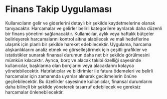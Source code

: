 # Finans Takip Uygulaması


Kullanıcıların gelir ve giderlerini detaylı bir şekilde kaydetmelerine olanak tanıyacaktır. Harcamalar ve gelirler belirli kategorilere ayrılarak daha düzenli bir finans yönetimi sağlanacaktır. Kullanıcılar, aylık veya haftalık bütçeler belirleyerek harcamalarını kontrol altına alabilecek ve mali hedeflerine ulaşmk için planlı bir şekilde hareket edebilecektir. Uygulama, harcama alışkanlıklarını analiz etmek ve görselleştirmek için çeşitli grafikler ve istatistikler sunarak finansal durumun daha net bir şekilde görülmesini mümkün kılacaktır. Ayrıca, borç ve alacak takibi özelliği sayesinde kullanıcılar, başklarına olan borçlarını veya alacaklarını kolayca yönetebilecektir. Hatırlatıcılar ve bildirimler ile fatura ödemeleri ve belirli harcamalar için zamanında uyarılar alınarak gecikmelerin önüne geçilebilecektir. Bu özellikler sayesinde kullanıcılar, finansal durumlarını daha bilinçli bir şekilde yöneterek tasarruf edebilecek ve gereksiz harcamalar önlenebilecektir.